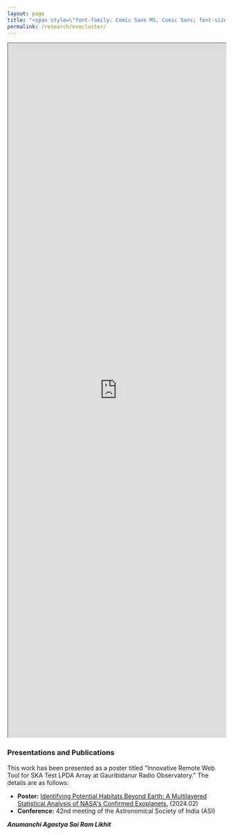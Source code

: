 ```yaml
---
layout: page
title: "<span style=\"font-family: Comic Sans MS, Comic Sans; font-size:32px;\">Identifying Potential Habitats Beyond Earth: A Multilayered Statistical Analysis of NASA's Confirmed Exoplanets. </span> "
permalink: /research/exocluster/
--- 
```

<iframe src="https://astropi-b.github.io/agastya_ASI2024_38_0.pdf" width="100%" height="1600px"></iframe>


### Presentations and Publications

This work has been presented as a poster titled "Innovative Remote Web Tool for SKA Test LPDA Array at Gauribidanur Radio Observatory." The details are as follows:

- **Poster:** [Identifying Potential Habitats Beyond Earth: A Multilayered Statistical Analysis of NASA's Confirmed Exoplanets.](https://ui.adsabs.harvard.edu/abs/2024asi..confP.211S/abstract) (2024.02)
- **Conference:** 42nd meeting of the Astronomical Society of India (ASI)

 
***Anumanchi Agastya Sai Ram Likhit***
